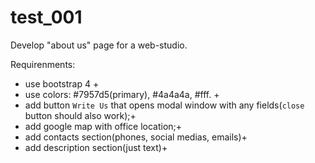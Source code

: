 # test_001

Develop "about us" page for a web-studio.

Requirenments:

- use bootstrap 4 +
- use colors: #7957d5(primary), #4a4a4a, #fff. +
- add button `Write Us` that opens modal window with any fields(`close` button should also work);+
- add google map with office location;+
- add contacts section(phones, social medias, emails)+
- add description section(just text)+
